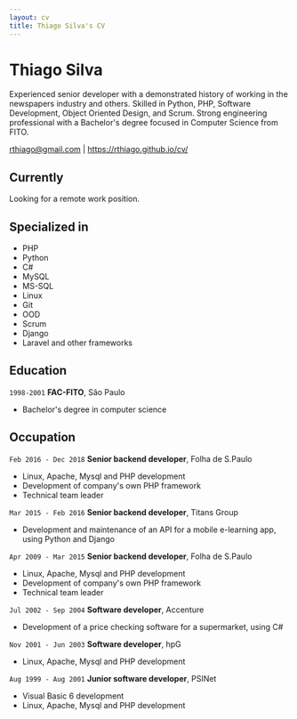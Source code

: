 ```yaml
---
layout: cv
title: Thiago Silva's CV
---
```


# Thiago Silva


Experienced senior developer with a demonstrated history of working in the
newspapers industry and others. Skilled in Python, PHP, Software Development,
Object Oriented Design, and Scrum. Strong engineering professional with a
Bachelor's degree focused in Computer Science from FITO.


<div id="webaddress">
<a href="mailto:rthiago@gmail.com">rthiago@gmail.com</a>
|
<a href="https://rthiago.github.io/cv/">https://rthiago.github.io/cv/</a>
</div>


## Currently

Looking for a remote work position.

## Specialized in

- PHP
- Python
- C#
- MySQL
- MS-SQL
- Linux
- Git
- OOD
- Scrum
- Django
- Laravel and other frameworks



## Education

`1998-2001`
__FAC-FITO__, São Paulo

- Bachelor's degree in computer science



## Occupation


`Feb 2016 - Dec 2018`
__Senior backend developer__, Folha de S.Paulo

- Linux, Apache, Mysql and PHP development
- Development of company's own PHP framework
- Technical team leader


`Mar 2015 - Feb 2016`
__Senior backend developer__, Titans Group

- Development and maintenance of an API for a mobile e-learning app, using
Python and Django


`Apr 2009 - Mar 2015`
__Senior backend developer__, Folha de S.Paulo

- Linux, Apache, Mysql and PHP development
- Development of company's own PHP framework
- Technical team leader


`Jul 2002 - Sep 2004`
__Software developer__, Accenture

- Development of a price checking software for a supermarket, using C#


`Nov 2001 - Jun 2003`
__Software developer__, hpG

- Linux, Apache, Mysql and PHP development


`Aug 1999 - Aug 2001`
__Junior software developer__, PSINet

- Visual Basic 6 development
- Linux, Apache, Mysql and PHP development



<!-- ### Footer

Last updated: Feb 2019 -->



